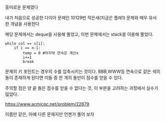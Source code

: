 흥미로운 문제였다

내가 처음으로 성공한 다이아 문제인 10129번 작은새(지금은 플래1) 문제와 매우 유사한 개념을 사용한다

해당 문제에서는 deque을 사용해 풀었고, 이번 문제에서는 stack을 이용해 풀었다.

    while col == s[i]:
        if i == n-1:
            temp = 0 #마지막 연속은 계산x
            i+=1
            break
    



문제의 키 포인트는 경우의 수를 압축시키는 것이다. BBB,WWW등 연속으로 같은 색의 돌이 존재하게 된다면 이들 중 한 개의 돌만이 점수를 얻을 수 있다.

주의할 점은 양 끝 돌은 점수를 얻을 수 없다는 것, 이 부분을 고려하는 과정에서 실수가 많았다.



https://www.acmicpc.net/problem/22879

이름만 같은, 아예 다른 문제지만 언젠가 풀어 보자
